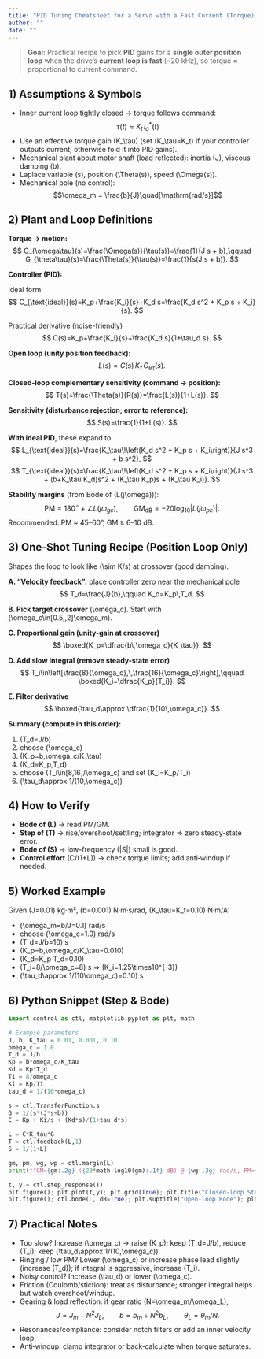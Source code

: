 ```yaml
---
title: "PID Tuning Cheatsheet for a Servo with a Fast Current (Torque) Loop"
author: ""
date: ""
---
```


> **Goal:** Practical recipe to pick **PID** gains for a **single outer position loop** when the drive’s **current loop is fast** (~20 kHz), so torque ≈ proportional to current command.

## 1) Assumptions & Symbols

- Inner current loop tightly closed → torque follows command:  
  $$\tau(t) \approx K_t\, i_q^*(t)$$
- Use an effective torque gain \(K_\tau\) (set \(K_\tau=K_t\) if your controller outputs current; otherwise fold it into PID gains).
- Mechanical plant about motor shaft (load reflected): inertia \(J\), viscous damping \(b\).
- Laplace variable \(s\), position \(\Theta(s)\), speed \(\Omega(s)\).
- Mechanical pole (no control):  
  $$\omega_m = \frac{b}{J}\quad[\mathrm{rad/s}]$$

## 2) Plant and Loop Definitions

**Torque → motion:**
$$
G_{\omega\tau}(s)=\frac{\Omega(s)}{\tau(s)}=\frac{1}{J s + b},\qquad
G_{\theta\tau}(s)=\frac{\Theta(s)}{\tau(s)}=\frac{1}{s(J s + b)}.
$$

**Controller (PID):**

Ideal form
$$
C_{\text{ideal}}(s)=K_p+\frac{K_i}{s}+K_d s=\frac{K_d s^2 + K_p s + K_i}{s}.
$$

Practical derivative (noise-friendly)
$$
C(s)=K_p+\frac{K_i}{s}+\frac{K_d s}{1+\tau_d s}.
$$

**Open loop (unity position feedback):**
$$
L(s)=C(s)\,K_\tau\,G_{\theta\tau}(s).
$$

**Closed-loop complementary sensitivity (command → position):**
$$
T(s)=\frac{\Theta(s)}{R(s)}=\frac{L(s)}{1+L(s)}.
$$

**Sensitivity (disturbance rejection; error to reference):**
$$
S(s)=\frac{1}{1+L(s)}.
$$

**With ideal PID**, these expand to
$$
L_{\text{ideal}}(s)=\frac{K_\tau\!\left(K_d s^2 + K_p s + K_i\right)}{J s^3 + b s^2},
$$
$$
T_{\text{ideal}}(s)=\frac{K_\tau\!\left(K_d s^2 + K_p s + K_i\right)}{J s^3 + (b+K_\tau K_d)s^2 + (K_\tau K_p)s + (K_\tau K_i)}.
$$

**Stability margins** (from Bode of \(L(j\omega)\)):
$$
\mathrm{PM}=180^\circ+\angle L(j\omega_{gc}),\qquad
\mathrm{GM}_{\mathrm{dB}}=-20\log_{10}|L(j\omega_{pc})|.
$$
Recommended: PM ≈ 45–60°, GM ≥ 6–10 dB.

## 3) One‑Shot Tuning Recipe (Position Loop Only)

Shapes the loop to look like \(\sim K/s\) at crossover (good damping).

**A. “Velocity feedback”:** place controller zero near the mechanical pole  
$$
T_d=\frac{J}{b},\qquad K_d=K_p\,T_d.
$$

**B. Pick target crossover** \(\omega_c\). Start with \(\omega_c\in[0.5,\,2]\omega_m\).

**C. Proportional gain (unity-gain at crossover)**
$$
\boxed{K_p=\dfrac{b\,\omega_c}{K_\tau}}.
$$

**D. Add slow integral (remove steady-state error)**
$$
T_i\in\left[\frac{8}{\omega_c},\,\frac{16}{\omega_c}\right],\qquad
\boxed{K_i=\dfrac{K_p}{T_i}}.
$$

**E. Filter derivative**
$$
\boxed{\tau_d\approx \dfrac{1}{10\,\omega_c}}.
$$

**Summary (compute in this order):**
1. \(T_d=J/b\)  
2. choose \(\omega_c\)  
3. \(K_p=b\,\omega_c/K_\tau\)  
4. \(K_d=K_p\,T_d\)  
5. choose \(T_i\in[8,16]/\omega_c\) and set \(K_i=K_p/T_i\)  
6. \(\tau_d\approx 1/(10\,\omega_c)\)

## 4) How to Verify

- **Bode of \(L\)** → read PM/GM.
- **Step of \(T\)** → rise/overshoot/settling; integrator ⇒ zero steady-state error.
- **Bode of \(S\)** → low-frequency \(|S|\) small is good.
- **Control effort** \(C/(1+L)\) → check torque limits; add anti‑windup if needed.

## 5) Worked Example

Given \(J=0.01\) kg·m², \(b=0.001\) N·m·s/rad, \(K_\tau=K_t=0.10\) N·m/A:

- \(\omega_m=b/J=0.1\) rad/s  
- choose \(\omega_c=1.0\) rad/s  
- \(T_d=J/b=10\) s  
- \(K_p=b\,\omega_c/K_\tau=0.010\)  
- \(K_d=K_p T_d=0.10\)  
- \(T_i=8/\omega_c=8\) s ⇒ \(K_i=1.25\times10^{-3}\)  
- \(\tau_d\approx 1/(10\omega_c)=0.10\) s

## 6) Python Snippet (Step & Bode)

```python
import control as ctl, matplotlib.pyplot as plt, math

# Example parameters
J, b, K_tau = 0.01, 0.001, 0.10
omega_c = 1.0
T_d = J/b
Kp = b*omega_c/K_tau
Kd = Kp*T_d
Ti = 8/omega_c
Ki = Kp/Ti
tau_d = 1/(10*omega_c)

s = ctl.TransferFunction.s
G = 1/(s*(J*s+b))
C = Kp + Ki/s + (Kd*s)/(1+tau_d*s)

L = C*K_tau*G
T = ctl.feedback(L,1)
S = 1/(1+L)

gm, pm, wg, wp = ctl.margin(L)
print(f"GM={gm:.2g} ({20*math.log10(gm):.1f} dB) @ {wg:.3g} rad/s, PM={pm:.1f}° @ {wp:.3g} rad/s")

t, y = ctl.step_response(T)
plt.figure(); plt.plot(t,y); plt.grid(True); plt.title("Closed-loop Step"); plt.xlabel("Time [s]"); plt.ylabel("Position [rad]")
plt.figure(); ctl.bode(L, dB=True); plt.suptitle("Open-loop Bode"); plt.show()
```

## 7) Practical Notes

- Too slow? Increase \(\omega_c\) → raise \(K_p\); keep \(T_d=J/b\), reduce \(T_i\); keep \(\tau_d\approx 1/(10\,\omega_c)\).
- Ringing / low PM? Lower \(\omega_c\) or increase phase lead slightly (increase \(T_d\)); if integral is aggressive, increase \(T_i\).
- Noisy control? Increase \(\tau_d\) or lower \(\omega_c\).
- Friction (Coulomb/stiction): treat as disturbance; stronger integral helps but watch overshoot/windup.
- Gearing & load reflection: if gear ratio \(N=\omega_m/\omega_L\),
  $$J=J_m+N^2J_L,\qquad b=b_m+N^2b_L,\qquad \theta_L=\theta_m/N.$$
- Resonances/compliance: consider notch filters or add an inner velocity loop.
- Anti‑windup: clamp integrator or back‑calculate when torque saturates.
